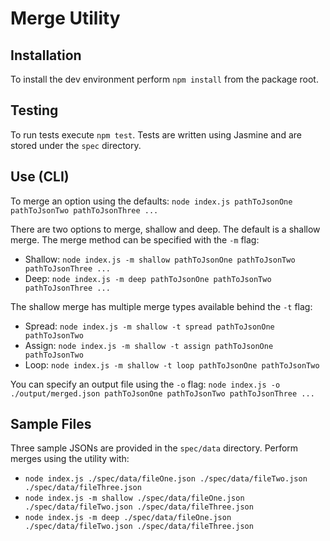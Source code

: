 # Merge Utility

## Installation
To install the dev environment perform `npm install` from the package root.

## Testing
To run tests execute `npm test`. Tests are written using Jasmine and are stored under the `spec` directory.

## Use (CLI)
To merge an option using the defaults:
`node index.js pathToJsonOne pathToJsonTwo pathToJsonThree ...`

There are two options to merge, shallow and deep. The default is a shallow merge. The merge method can be specified with the `-m` flag:
* Shallow: `node index.js -m shallow pathToJsonOne pathToJsonTwo pathToJsonThree ...`
* Deep: `node index.js -m deep pathToJsonOne pathToJsonTwo pathToJsonThree ...`

The shallow merge has multiple merge types available behind the `-t` flag:
* Spread: `node index.js -m shallow -t spread pathToJsonOne pathToJsonTwo`
* Assign: `node index.js -m shallow -t assign pathToJsonOne pathToJsonTwo`
* Loop: `node index.js -m shallow -t loop pathToJsonOne pathToJsonTwo`

You can specify an output file using the `-o` flag:
`node index.js -o ./output/merged.json pathToJsonOne pathToJsonTwo pathToJsonThree ...`

## Sample Files
Three sample JSONs are provided in the `spec/data` directory. Perform merges using the utility with:
- `node index.js ./spec/data/fileOne.json ./spec/data/fileTwo.json ./spec/data/fileThree.json`
- `node index.js -m shallow ./spec/data/fileOne.json ./spec/data/fileTwo.json ./spec/data/fileThree.json`
- `node index.js -m deep ./spec/data/fileOne.json ./spec/data/fileTwo.json ./spec/data/fileThree.json`

